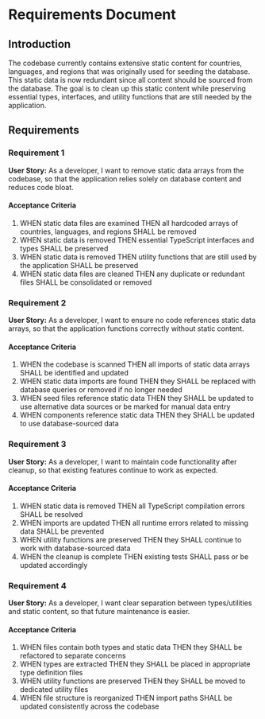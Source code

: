 # Requirements Document

## Introduction

The codebase currently contains extensive static content for countries, languages, and regions that was originally used for seeding the database. This static data is now redundant since all content should be sourced from the database. The goal is to clean up this static content while preserving essential types, interfaces, and utility functions that are still needed by the application.

## Requirements

### Requirement 1

**User Story:** As a developer, I want to remove static data arrays from the codebase, so that the application relies solely on database content and reduces code bloat.

#### Acceptance Criteria

1. WHEN static data files are examined THEN all hardcoded arrays of countries, languages, and regions SHALL be removed
2. WHEN static data is removed THEN essential TypeScript interfaces and types SHALL be preserved
3. WHEN static data is removed THEN utility functions that are still used by the application SHALL be preserved
4. WHEN static data files are cleaned THEN any duplicate or redundant files SHALL be consolidated or removed

### Requirement 2

**User Story:** As a developer, I want to ensure no code references static data arrays, so that the application functions correctly without static content.

#### Acceptance Criteria

1. WHEN the codebase is scanned THEN all imports of static data arrays SHALL be identified and updated
2. WHEN static data imports are found THEN they SHALL be replaced with database queries or removed if no longer needed
3. WHEN seed files reference static data THEN they SHALL be updated to use alternative data sources or be marked for manual data entry
4. WHEN components reference static data THEN they SHALL be updated to use database-sourced data

### Requirement 3

**User Story:** As a developer, I want to maintain code functionality after cleanup, so that existing features continue to work as expected.

#### Acceptance Criteria

1. WHEN static data is removed THEN all TypeScript compilation errors SHALL be resolved
2. WHEN imports are updated THEN all runtime errors related to missing data SHALL be prevented
3. WHEN utility functions are preserved THEN they SHALL continue to work with database-sourced data
4. WHEN the cleanup is complete THEN existing tests SHALL pass or be updated accordingly

### Requirement 4

**User Story:** As a developer, I want clear separation between types/utilities and static content, so that future maintenance is easier.

#### Acceptance Criteria

1. WHEN files contain both types and static data THEN they SHALL be refactored to separate concerns
2. WHEN types are extracted THEN they SHALL be placed in appropriate type definition files
3. WHEN utility functions are preserved THEN they SHALL be moved to dedicated utility files
4. WHEN file structure is reorganized THEN import paths SHALL be updated consistently across the codebase